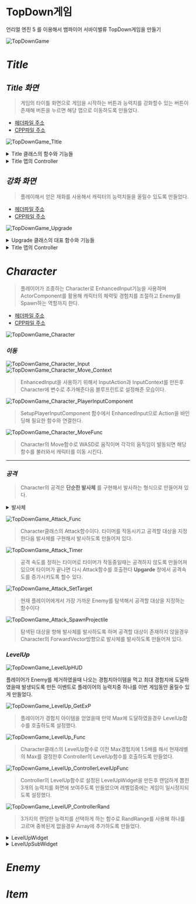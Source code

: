# TopDown게임 

언리얼 엔진 5 를 이용해서 뱀파이어 서바이벌류 TopDown게임을 만들기

![TopDownGame](https://github.com/moad6127/Unreal_TopDown/assets/101626318/00158843-a210-463a-acf4-6a6f94ba6b91)


# *Title*

## *Title 화면*


>게임의 타이틀 화면으로 게임을 시작하는 버튼과 능력치를 강화할수 있는 버튼이 존재해 버튼을 누르면 해당 맵으로 이동하도록 만들었다.

- [헤더파일 주소](https://github.com/moad6127/Unreal_TopDown/blob/master/TopDown/Source/TopDown/Public/HUD/TitleWidget.h)
- [CPP파일 주소](https://github.com/moad6127/Unreal_TopDown/blob/master/TopDown/Source/TopDown/Private/HUD/TitleWidget.cpp)

![TopDownGame_TItle](https://github.com/moad6127/Unreal_TopDown/assets/101626318/8610d987-0999-4be5-b542-b9aea1bdbaad)


<details><summary> Title 클래스의 함수와 기능들</summary>
<p>
  
![TopDownGame_Title_h](https://github.com/moad6127/Unreal_TopDown/assets/101626318/b5974b05-7b8a-4b2d-8011-6c94c12d083a)
![TopDownGame_Title_cpp](https://github.com/moad6127/Unreal_TopDown/assets/101626318/51974790-59dd-4ad3-9a9d-9fa08ccde0e0)

> 단순히 버튼들을 바인딩한후 바인딩에 필요한 함수들을 구현해서 버튼을 클릭하면 해당 맵으로 이동하거나 종료 하도록 설정 하였다.

----------------------------------------------------------------------------------------------------
</p>
</details>

<details><summary> Title 맵의 Controller</summary>
<p>
  
![TopDownGame_TitleController](https://github.com/moad6127/Unreal_TopDown/assets/101626318/1fd9e498-08bf-4139-9565-eb256d910657)
![TopDownGame_TitleController_cpp](https://github.com/moad6127/Unreal_TopDown/assets/101626318/69f77317-41b8-40a8-96a1-5f0d11767a63)

> 맵으로 이동했을때 Controller의 BeginPlay를 통해서 Title의 Widget이 나타나도록 만들기 위해서 만들어진 컨트롤러로 단순히 Widget을 생성하고 화면에 띄우는 역할을 한다

----------------------------------------------------------------------------------------------------
</p>
</details>


## *강화 화면*

> 플레이해서 얻은 재화를 사용해서 캐릭터의 능력치들을 올릴수 있도록 만들었다.

- [헤더파일 주소](https://github.com/moad6127/Unreal_TopDown/blob/master/TopDown/Source/TopDown/Public/HUD/Upgrade.h)
- [CPP파일 주소](https://github.com/moad6127/Unreal_TopDown/blob/master/TopDown/Source/TopDown/Private/HUD/Upgrade.cpp)


![TopDownGame_Upgrade](https://github.com/moad6127/Unreal_TopDown/assets/101626318/d8f364fc-e569-4a74-8a3a-65b27b6c9ea6)

<details><summary> Upgrade 클래스의 대표 함수와 기능들</summary>
<p>

![TopDownGame_Upgrade_NativeConstruct](https://github.com/moad6127/Unreal_TopDown/assets/101626318/98be4bad-d658-4f11-b7f4-64ff69fe2cc9)

> SaveGame클래스를 활용하기 위해서 NativeConstruct함수에 필요한 정보들을 Load한후 각각의 Widget들의 정보를 업데이트 한다.

![TopDownGame_Upgrade_DamageBox_h](https://github.com/moad6127/Unreal_TopDown/assets/101626318/40f6f64a-37d7-4658-aac7-65704f79ea37)
![TopDownGame_Upgarde_DamageBox](https://github.com/moad6127/Unreal_TopDown/assets/101626318/7292bbdf-f816-4545-82c6-20a0584dc363)

> DamageUpgardeBox에 필요한 변수들과 함수들을 나타낸 것으로 버튼을 누르면 게임에서 얻은 재화가 강화에 필요한 재화보다 크거나 같을경우 능력치를 증가 시킨다.

![TopDownGame_Upgrade_saveNCanButton](https://github.com/moad6127/Unreal_TopDown/assets/101626318/479e6f2a-a8cb-42d7-96ad-d866f39e6a85)
> 저장버튼을 누르는 경우에만 Save를 하도록 설정하기
  
----------------------------------------------------------------------------------------------------
</p>
</details>


<details><summary> Title 맵의 Controller</summary>
<p>
  
![TopDownGame_UpgradeController_h](https://github.com/moad6127/Unreal_TopDown/assets/101626318/729db67e-a3dd-4b18-b013-93b23d318f50)
![TopDownGame_UpgradeController_cpp](https://github.com/moad6127/Unreal_TopDown/assets/101626318/4bf41dc3-4654-40d2-8a85-c66c44da7d6a)


> 맵으로 이동했을때 Controller의 BeginPlay를 통해서 Upgrade의 Widget이 나타나도록 만들기 위해서 만들어진 컨트롤러로 단순히 Widget을 생성하고 화면에 띄우는 역할을 한다

----------------------------------------------------------------------------------------------------
</p>
</details>


# *Character*

> 플레이어가 조종하는 Character로 EnhancedInput기능을 사용하며 ActorComponent를 활용해 캐릭터의 체력및 경험치를 조절하고 Enemy를 Spawn하는 역할까지 한다.

- [헤더파일 주소](https://github.com/moad6127/Unreal_TopDown/blob/master/TopDown/Source/TopDown/Public/Character/TopDownCharacter.h)
- [CPP파일 주소](https://github.com/moad6127/Unreal_TopDown/blob/master/TopDown/Source/TopDown/Private/Character/TopDownCharacter.cpp)

![TopDownGame_Character](https://github.com/moad6127/Unreal_TopDown/assets/101626318/cdd46026-28ca-4c1f-81ed-e9489f231475)


### *이동*


![TopDownGame_Character_Input](https://github.com/moad6127/Unreal_TopDown/assets/101626318/1b2077f7-dd64-4ff7-bab2-b0b442986a27)
![TopDownGame_Character_Move_Context](https://github.com/moad6127/Unreal_TopDown/assets/101626318/8c3f2eab-b2bf-4b51-9d71-2904a47a1f9f)

> EnhancedInput을 사용하기 위해서 InputAction과 InputContext를 만든후 Character에 변수로 추가해준다음 블루프린트로 설정해준 모습이다.

![TopDownGame_Character_PlayerInputComponent](https://github.com/moad6127/Unreal_TopDown/assets/101626318/6e5e8a55-d266-4e62-8c40-ed86d93aa588)

> SetupPlayerInputComponent 함수에서 EnhancedInput으로 Action을 바인딩해 필요한 함수와 연결한다.

![TopDownGame_Character_MoveFunc](https://github.com/moad6127/Unreal_TopDown/assets/101626318/6b0d2645-40af-4c45-8c9a-8fa9cad99e65)

> Character의 Move함수로 WASD로 움직이며 각각의 움직임이 발동되면 해당 함수를 불러와서 캐릭터를 이동 시킨다.


------------------------------------------------------------------------

### *공격*

> Character의 공격은 **단순한 발사체** 를 구현해서 발사하는 형식으로 만들어져 있다.


<details><summary> 발사체 </summary>
<p>
  
#### *발사체*

플레이어가 공격을 할때 사용하는 발사체로 단순히 BoxComponent에 Enemy가 Overlap되면 데미지를 주고 사라지게 만들어져 있다.

- [헤더파일 주소](https://github.com/moad6127/Unreal_TopDown/blob/master/TopDown/Source/TopDown/Public/Attack/Projectile.h)
- [CPP파일 주소](https://github.com/moad6127/Unreal_TopDown/blob/master/TopDown/Source/TopDown/Private/Attack/Projectile.cpp)

  
![TopDownGame_Attack_Projectile](https://github.com/moad6127/Unreal_TopDown/assets/101626318/4a2b619f-d555-4f48-9f73-ca83c131c294)

![TopDownGame_Attack_Projectile_CollisionOverlap](https://github.com/moad6127/Unreal_TopDown/assets/101626318/eb2375b9-6ce4-47ba-8cd3-7f839a3a2bfa)

> BoxComponent에 Overlap되는 대상이 Enemy의 태그를 가지고 있는경우 ApplyDamage를 통해서 데미지를 가해지도록 만들었다.

----------------------------------------------------------------------------------------------------
</p>
</details>

![TopDownGame_Attack_Func](https://github.com/moad6127/Unreal_TopDown/assets/101626318/45fbe5d5-b8fb-45ab-b979-4ad2cef1e4f9)

>Character클래스의 Attack함수이다. 타이머를 작동시키고 공격할 대상을 지정한다음 발사체를 구현해서 발사하도록 만들어져 있다.

![TopDownGame_Attack_Timer](https://github.com/moad6127/Unreal_TopDown/assets/101626318/4bfd079b-3ae0-4acc-a507-1c2af42ec53c)

> 공격 속도를 정하는 타이머로 타이머가 작동중일때는 공격하지 않도록 만들어져 있으며 타이머가 끝나면 다시 Attack함수를 호출한다
>  **Upgarde** 창에서 공격속도를 증가시키도록 할수 있다.

![TopDownGame_Attack_SetTarget](https://github.com/moad6127/Unreal_TopDown/assets/101626318/9ce6305c-d42f-4706-83a7-80f1f3fc79af)

> 현재 플레이어에게서 가장 가까운 Enemy를 탐색해서 공격할 대상을 지정하는 함수이다

![TopDownGame_Attack_SpawnProjectile](https://github.com/moad6127/Unreal_TopDown/assets/101626318/43907c8b-24ad-4440-85ed-c480c93f41e2)

> 탐색된 대상을 향해 발사체를 발사하도록 하며 공격할 대상이 존재하지 않을경우 Character의 ForwardVector방향으로 발사체를 발사하도록 만들어져 있다.


### *LevelUp*

![TopDownGame_LevelUpHUD](https://github.com/moad6127/Unreal_TopDown/assets/101626318/0a9b1b84-b5c2-492a-99af-3eea43b6c78c)

플레이어가 Enemy를 제거하였을때 나오는 경험치아이템을 먹고 최대 경험치에 도달하였을때 발생되도록 만든 이벤트로 플레이어의 능력치중 하나를 이번 게임동안 올릴수 있게 만들었다.


![TopDownGame_LevelUp_GetExP](https://github.com/moad6127/Unreal_TopDown/assets/101626318/c4f40af7-1def-4eaa-9fa7-9d287da764a4)

> 플레이어가 경험치 아이템을 얻었을때 만약 Max에 도달하였을경우 LevelUp함수를 호출하도록 설정했다.

![TopDownGame_LevelUp_Func](https://github.com/moad6127/Unreal_TopDown/assets/101626318/feb9564a-29f6-4b3c-bcb7-b39723566e33)

> Character클래스의 LevelUp함수로 이전 Max경험치에 1.5배를 해서 현재레벨의 Max를 결정한후 Controller의 LevelUp함수를 호출하도록 만들었다.

![TopDownGame_LevelUp_ControllerLevelUpFunc](https://github.com/moad6127/Unreal_TopDown/assets/101626318/e5fff50e-0440-4b0c-a7db-d829f0a092c9)

> Controller의 LevelUp함수로 설정된 LevelUpWidget을 만든후 랜덤하게 뽑힌 3개의 능력치를 화면에 보여주도록 만들었으며 레벨업중에는 게임이 일시정지되도록 설정했다.

![TopDownGame_LevelUP_ControllerRand](https://github.com/moad6127/Unreal_TopDown/assets/101626318/0216524c-9c56-4c46-9cc8-0f7ccf63913f)

> 3가지의 랜덤한 능력치를 선택하게 하는 함수로 RandRange를 사용해 하나를 고르며 중복된게 없을경우 Array에 추가하도록 만들었다.


<details><summary> LevelUpWidget </summary>
<p>
  

-----------------------------------------------------------------------------------------------------------------------------------------
</p>
</details>


<details><summary> LevelUpSubWidget </summary>
<p>
  

-----------------------------------------------------------------------------------------------------------------------------------------
</p>
</details>


# *Enemy*


# *Item*



